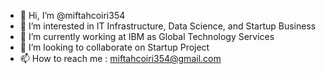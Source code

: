 - 👋 Hi, I’m @miftahcoiri354
- 👀 I’m interested in IT Infrastructure, Data Science, and Startup Business
- 🌱 I’m currently working at IBM as Global Technology Services
- 💞️ I’m looking to collaborate on Startup Project
- 📫 How to reach me : miftahcoiri354@gmail.com

<!---
miftahcoiri354/miftahcoiri354 is a ✨ special ✨ repository because its `README.md` (this file) appears on your GitHub profile.
You can click the Preview link to take a look at your changes.
--->
